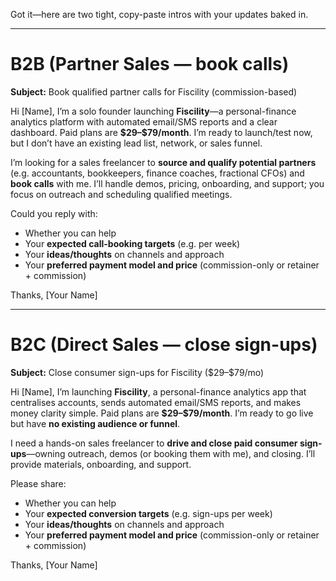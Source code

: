 Got it—here are two tight, copy-paste intros with your updates baked in.

---

# B2B (Partner Sales — book calls)

**Subject:** Book qualified partner calls for Fiscility (commission-based)

Hi \[Name],
I’m a solo founder launching **Fiscility**—a personal-finance analytics platform with automated email/SMS reports and a clear dashboard. Paid plans are **\$29–\$79/month**. I’m ready to launch/test now, but I don’t have an existing lead list, network, or sales funnel.

I’m looking for a sales freelancer to **source and qualify potential partners** (e.g. accountants, bookkeepers, finance coaches, fractional CFOs) and **book calls** with me. I’ll handle demos, pricing, onboarding, and support; you focus on outreach and scheduling qualified meetings.

Could you reply with:

* Whether you can help
* Your **expected call-booking targets** (e.g. per week)
* Your **ideas/thoughts** on channels and approach
* Your **preferred payment model and price** (commission-only or retainer + commission)

Thanks,
\[Your Name]

---

# B2C (Direct Sales — close sign-ups)

**Subject:** Close consumer sign-ups for Fiscility (\$29–\$79/mo)

Hi \[Name],
I’m launching **Fiscility**, a personal-finance analytics app that centralises accounts, sends automated email/SMS reports, and makes money clarity simple. Paid plans are **\$29–\$79/month**. I’m ready to go live but have **no existing audience or funnel**.

I need a hands-on sales freelancer to **drive and close paid consumer sign-ups**—owning outreach, demos (or booking them with me), and closing. I’ll provide materials, onboarding, and support.

Please share:

* Whether you can help
* Your **expected conversion targets** (e.g. sign-ups per week)
* Your **ideas/thoughts** on channels and approach
* Your **preferred payment model and price** (commission-only or retainer + commission)

Thanks,
\[Your Name]
